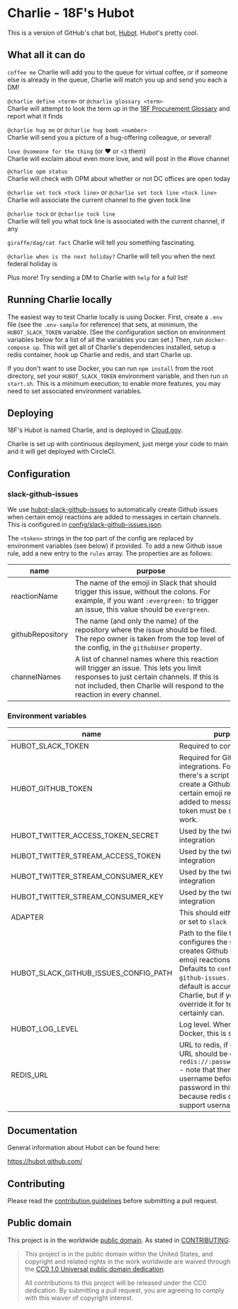 # Charlie - 18F's Hubot

This is a version of GitHub's chat bot, [Hubot](https://hubot.github.com/). Hubot's pretty cool.

## What all it can do

`coffee me`
Charlie will add you to the queue for virtual coffee, or if someone else is
already in the queue, Charlie will match you up and send you each a DM!

`@charlie define <term>` or `@charlie glossary <term>`  
Charlie will attempt to look the term up in the
[18F Procurement Glossary](https://github.com/18f/procurement-glossary)
and report what it finds

`@charlie hug me` or `@charlie hug bomb <number>`  
Charlie will send you a picture of a hug-offering colleague, or several!

`love @someone for the thing` (or :heart: or `<3` them)  
Charlie will exclaim about even more love, and will post in the #love channel

`@charlie opm status`  
Charlie will check with OPM about whether or not DC offices are open today

`@charlie set tock <tock line>` or `@charlie set tock line <tock line>`  
Charlie will associate the current channel to the given tock line

`@charlie tock` or `@charlie tock line`  
Charlie will tell you what tock line is associated with the current channel, if any

`giraffe/dag/cat fact`
Charlie will tell you something fascinating.

`@charlie when is the next holiday?`
Charlie will tell you when the next federal holiday is

Plus more! Try sending a DM to Charlie with `help` for a full list!

## Running Charlie locally

The easiest way to test Charlie locally is using Docker. First, create a `.env` file
(see the `.env-sample` for reference) that sets, at minimum, the `HUBOT_SLACK_TOKEN`
variable. (See the configuration section on environment variables below for a list of
all the variables you can set.) Then, run `docker-compose up`. This will get all of
Charlie's dependencies installed, setup a redis container, hook up Charlie and redis,
and start Charlie up.

If you don't want to use Docker, you can run `npm install` from the root directory,
set your `HUBOT_SLACK_TOKEN` environment variable, and then run `sh start.sh`. This
is a minimum execution; to enable more features, you may need to set associated
environment variables.

## Deploying

18F's Hubot is named Charlie, and is deployed in [Cloud.gov](https://cloud.gov/).

Charlie is set up with continuous deployment, just merge your code to main and
it will get deployed with CircleCI.

## Configuration

### slack-github-issues

We use [hubot-slack-github-issues](https://github.com/mbland/hubot-slack-github-issues) to automatically create Github issues
when certain emoji reactions are added to messages in certain channels. This is configured in
[config/slack-github-issues.json](config/slack-github-issues.json).

The `<token>` strings in the top part of the config are replaced by environment variables (see below) if
provided. To add a new Github issue rule, add a new entry to the `rules` array. The properties are
as follows:

| name             | purpose                                                                                                                                                                                                         |
| ---------------- | --------------------------------------------------------------------------------------------------------------------------------------------------------------------------------------------------------------- |
| reactionName     | The name of the emoji in Slack that should trigger this issue, without the colons. For example, if you want `:evergreen:` to trigger an issue, this value should be `evergreen`.                                |
| githubRepository | The name (and only the name) of the repository where the issue should be filed. The repo owner is taken from the top level of the config, in the `githubUser` property.                                         |
| channelNames     | A list of channel names where this reaction will trigger an issue. This lets you limit responses to just certain channels. If this is not included, then Charlie will respond to the reaction in every channel. |

### Environment variables

| name                                  | purpose                                                                                                                                                                                                                                                     |
| ------------------------------------- | ----------------------------------------------------------------------------------------------------------------------------------------------------------------------------------------------------------------------------------------------------------- |
| HUBOT_SLACK_TOKEN                     | Required to connect to Slack.                                                                                                                                                                                                                               |
| HUBOT_GITHUB_TOKEN                    | Required for Github integrations. For example, there's a script that will create a Github issue when certain emoji reactions are added to messages. This token must be set for that to work.                                                                |
| HUBOT_TWITTER_ACCESS_TOKEN_SECRET     | Used by the twitter stream integration                                                                                                                                                                                                                      |
| HUBOT_TWITTER_STREAM_ACCESS_TOKEN     | Used by the twitter stream integration                                                                                                                                                                                                                      |
| HUBOT_TWITTER_STREAM_CONSUMER_KEY     | Used by the twitter stream integration                                                                                                                                                                                                                      |
| HUBOT_TWITTER_STREAM_CONSUMER_KEY     | Used by the twitter stream integration                                                                                                                                                                                                                      |
| ADAPTER                               | This should either be omitted or set to `slack`                                                                                                                                                                                                             |
| HUBOT_SLACK_GITHUB_ISSUES_CONFIG_PATH | Path to the file that configures the script that creates Github issues when emoji reactions are added. Defaults to `config/slack-github-issues.json`. The default is accurate for Charlie, but if you needed to override it for testing, you certainly can. |
| HUBOT_LOG_LEVEL                       | Log level. When using Docker, this is set to `debug`.                                                                                                                                                                                                       |
| REDIS_URL                             | URL to redis, if desired. The URL should be of the form `redis://:password@host:port` - note that there is not a username before the password in this URL, because redis does not support usernames.                                                        |

## Documentation

General information about Hubot can be found here:

https://hubot.github.com/

## Contributing

Please read the [contribution guidelines](CONTRIBUTING.md) before submitting a
pull request.

## Public domain

This project is in the worldwide [public domain](LICENSE.md). As stated in [CONTRIBUTING](CONTRIBUTING.md):

> This project is in the public domain within the United States, and copyright and related
> rights in the work worldwide are waived through the
> [CC0 1.0 Universal public domain dedication](https://creativecommons.org/publicdomain/zero/1.0/).
>
> All contributions to this project will be released under the CC0 dedication. By submitting a pull
> request, you are agreeing to comply with this waiver of copyright interest.
